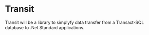 # Transit
Transit will be a library to simplyfy data transfer from a Transact-SQL database to .Net Standard applications.
